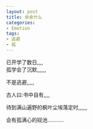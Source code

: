 ```yaml
---
layout: post
title: 余余什么
categories:
- Emotion
tags:
- 逃避
- 孤
---
```


已开学了数日,,,,  
孤学会了沉默,,,,,,                   
                   
             
不是逃避,,,,,
            

         
古人曰:书中自有,,,,
                                              
待到满山遍野的枫叶尘埃落定时,,,,,,

                    
会有孤满心的砚池........... 



